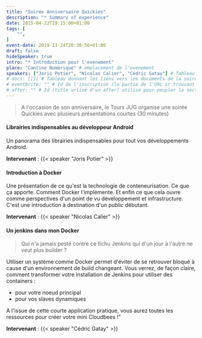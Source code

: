 ```yaml
---
title: "Soirée Anniversaire Quickies"
description: "* Summary of experience"
date: 2015-04-22T19:15:00+01:00
tags: [
    "",
]
event-date: 2019-11-24T20:30:56+01:00
draft: false
hideSpeaker: true
intro: "* Introduction pour l'evenement"
place: "Cantine Numérique" # emplacement de l'evenement
speakers: ["Joris Potier", "Nicolas Calier", "Cédric Gatay"] # Tableau avec les nom des speakers entre " et séparé par des , et doit être identique au titre du speaker enregistré !
# docs: [[]] # Tableau donnant les liens vers les documents de la soirée hors affiche - exemple : [["L'inauguration","http://toursjug.cloud.xwiki.com/xwiki/bin/download/Meetings/20080409/InaugurationToursJUG.pdf"], ["Unitils et Selenium","Unitils-Selenium.pdf"]]
# eventbrite: "" # Id de l'inscription (la partie de l'URL sr trouvant après https://www.eventbrite.fr/e/ )
# after: "" # Id (title urlizé d'un after) utilisé pour peupler la section after d'un evvent (exemple : apside-after-01)
---
```


> A l'occasion de son anniversaire, le Tours JUG organise une soirée Quickies avec plusieurs présentations courtes (30 minutes)

#### Librairies indispensables au développeur Android

Un panorama des librairies indispensables pour tout vos développements Android.

**Intervenant** : {{< speaker "Joris Potier" >}}

#### Introduction à Docker

Une présentation de ce qu'est la technologie de conteneurisation. Ce que ça apporte. Comment Docker l'implémente. Et enfin ce que cela ouvre comme perspectives d'un point de vu développement et infrastructure. C'est une introduction à destination d'un public débutant.

**Intervenant** : {{< speaker "Nicolas Calier" >}}

#### Un jenkins dans mon Docker

> Qui n'a jamais pesté contre ce fichu Jenkins qui d'un jour à l'autre ne veut plus builder ?

Utiliser un système comme Docker permet d'éviter de se retrouver bloqué à cause d'un environnement de build changeant.
Vous verrez, de façon claire, comment transformer votre installation de Jenkins pour utiliser des containers :

* pour votre noeud principal
* pour vos slaves dynamiques

A l'issue de cette courte application pratique, vous aurez toutes les ressources pour créer votre mini Cloudbees !"

**Intervenant** : {{< speaker "Cédric Gatay" >}}
